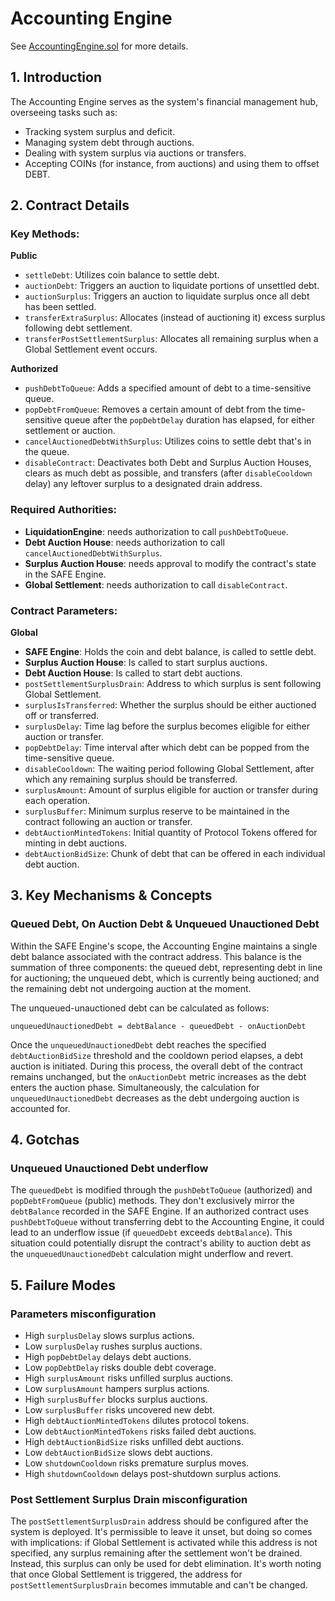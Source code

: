 # Accounting Engine

See [AccountingEngine.sol](/src/contracts/AccountingEngine.sol/contract.AccountingEngine.html) for more details.

## 1. Introduction

The Accounting Engine serves as the system's financial management hub, overseeing tasks such as:

- Tracking system surplus and deficit.
- Managing system debt through auctions.
- Dealing with system surplus via auctions or transfers.
- Accepting COINs (for instance, from auctions) and using them to offset DEBT.

## 2. Contract Details

### Key Methods:

**Public**

- `settleDebt`: Utilizes coin balance to settle debt.
- `auctionDebt`: Triggers an auction to liquidate portions of unsettled debt.
- `auctionSurplus`: Triggers an auction to liquidate surplus once all debt has been settled.
- `transferExtraSurplus`: Allocates (instead of auctioning it) excess surplus following debt settlement.
- `transferPostSettlementSurplus`: Allocates all remaining surplus when a Global Settlement event occurs.

**Authorized**

- `pushDebtToQueue`: Adds a specified amount of debt to a time-sensitive queue.
- `popDebtFromQueue`: Removes a certain amount of debt from the time-sensitive queue after the `popDebtDelay` duration has elapsed, for either settlement or auction.
- `cancelAuctionedDebtWithSurplus`: Utilizes coins to settle debt that's in the queue.
- `disableContract`: Deactivates both Debt and Surplus Auction Houses, clears as much debt as possible, and transfers (after `disableCooldown` delay) any leftover surplus to a designated drain address.

### Required Authorities:

- **LiquidationEngine**: needs authorization to call `pushDebtToQueue`.
- **Debt Auction House**: needs authorization to call `cancelAuctionedDebtWithSurplus`.
- **Surplus Auction House**: needs approval to modify the contract's state in the SAFE Engine.
- **Global Settlement**: needs authorization to call `disableContract`.

### Contract Parameters:

**Global**

- **SAFE Engine**: Holds the coin and debt balance, is called to settle debt.
- **Surplus Auction House**: Is called to start surplus auctions.
- **Debt Auction House**: Is called to start debt auctions.
- `postSettlementSurplusDrain`: Address to which surplus is sent following Global Settlement.
- `surplusIsTransferred`: Whether the surplus should be either auctioned off or transferred.
- `surplusDelay`: Time lag before the surplus becomes eligible for either auction or transfer.
- `popDebtDelay`: Time interval after which debt can be popped from the time-sensitive queue.
- `disableCooldown`: The waiting period following Global Settlement, after which any remaining surplus should be transferred.
- `surplusAmount`: Amount of surplus eligible for auction or transfer during each operation.
- `surplusBuffer`: Minimum surplus reserve to be maintained in the contract following an auction or transfer.
- `debtAuctionMintedTokens`: Initial quantity of Protocol Tokens offered for minting in debt auctions.
- `debtAuctionBidSize`: Chunk of debt that can be offered in each individual debt auction.

## 3. Key Mechanisms & Concepts

### Queued Debt, On Auction Debt & Unqueued Unauctioned Debt

Within the SAFE Engine's scope, the Accounting Engine maintains a single debt balance associated with the contract address. This balance is the summation of three components: the queued debt, representing debt in line for auctioning; the unqueued debt, which is currently being auctioned; and the remaining debt not undergoing auction at the moment.

The unqueued-unauctioned debt can be calculated as follows:

```
unqueuedUnauctionedDebt = debtBalance - queuedDebt - onAuctionDebt
```

Once the `unqueuedUnauctionedDebt` debt reaches the specified `debtAuctionBidSize` threshold and the cooldown period elapses, a debt auction is initiated. During this process, the overall debt of the contract remains unchanged, but the `onAuctionDebt` metric increases as the debt enters the auction phase. Simultaneously, the calculation for `unqueuedUnauctionedDebt` decreases as the debt undergoing auction is accounted for.

## 4. Gotchas

### Unqueued Unauctioned Debt underflow

The `queuedDebt` is modified through the `pushDebtToQueue` (authorized) and `popDebtFromQueue` (public) methods. They don't exclusively mirror the `debtBalance` recorded in the SAFE Engine. If an authorized contract uses `pushDebtToQueue` without transferring debt to the Accounting Engine, it could lead to an underflow issue (if `queuedDebt` exceeds `debtBalance`). This situation could potentially disrupt the contract's ability to auction debt as the `unqueuedUnauctionedDebt` calculation might underflow and revert.

## 5. Failure Modes

### Parameters misconfiguration

- High `surplusDelay` slows surplus actions.
- Low `surplusDelay` rushes surplus auctions.
- High `popDebtDelay` delays debt auctions.
- Low `popDebtDelay` risks double debt coverage.
- High `surplusAmount` risks unfilled surplus auctions.
- Low `surplusAmount` hampers surplus actions.
- High `surplusBuffer` blocks surplus auctions.
- Low `surplusBuffer` risks uncovered new debt.
- High `debtAuctionMintedTokens` dilutes protocol tokens.
- Low `debtAuctionMintedTokens` risks failed debt auctions.
- High `debtAuctionBidSize` risks unfilled debt auctions.
- Low `debtAuctionBidSize` slows debt auctions.
- Low `shutdownCooldown` risks premature surplus moves.
- High `shutdownCooldown` delays post-shutdown surplus actions.

### Post Settlement Surplus Drain misconfiguration

The `postSettlementSurplusDrain` address should be configured after the system is deployed. It's permissible to leave it unset, but doing so comes with implications: if Global Settlement is activated while this address is not specified, any surplus remaining after the settlement won't be drained. Instead, this surplus can only be used for debt elimination. It's worth noting that once Global Settlement is triggered, the address for `postSettlementSurplusDrain` becomes immutable and can't be changed.
